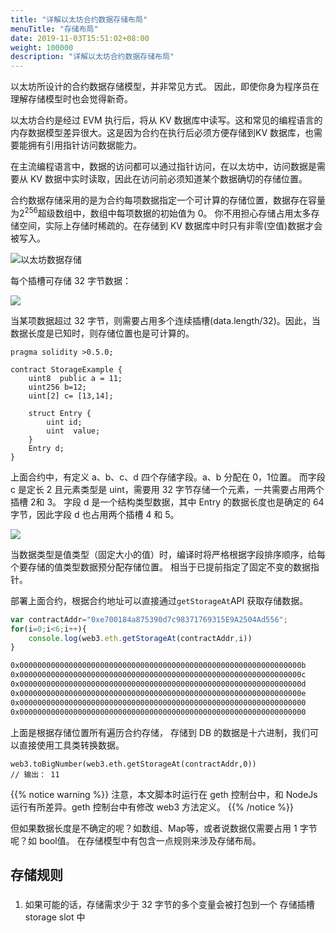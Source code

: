```yaml
---
title: "详解以太坊合约数据存储布局"
menuTitle: "存储布局"
date: 2019-11-03T15:51:02+08:00
weight: 100000
description: "详解以太坊合约数据存储布局"
---
```


以太坊所设计的合约数据存储模型，并非常见方式。
因此，即使你身为程序员在理解存储模型时也会觉得新奇。

以太坊合约是经过 EVM 执行后，将从 KV 数据库中读写。这和常见的编程语言的内存数据模型差异很大。这是因为合约在执行后必须方便存储到KV 数据库，也需要能拥有引用指针访问数据能力。

在主流编程语言中，数据的访问都可以通过指针访问，在以太坊中，访问数据是需要从 KV 数据中实时读取，因此在访问前必须知道某个数据确切的存储位置。

合约数据存储采用的是为合约每项数据指定一个可计算的存储位置，数据存在容量为2<sup>256</sup>超级数组中，数组中每项数据的初始值为 0。
你不用担心存储占用太多存储空间，实际上存储时稀疏的。在存储到 KV 数据库中时只有非零(空值)数据才会被写入。

![以太坊数据存储](https://learnblockchain.cn/static/2019-11-3-21-30-13.png?width=600px&heigth=400px)

每个插槽可存储 32 字节数据：

![](https://learnblockchain.cn/static/2019-11-3-21-44-32.png?width=600px)

当某项数据超过 32 字节，则需要占用多个连续插槽(data.length/32)。因此，当数据长度是已知时，则存储位置也是可计算的。


```solidty
pragma solidity >0.5.0;

contract StorageExample {
    uint8  public a = 11;
    uint256 b=12;
    uint[2] c= [13,14];

    struct Entry {
        uint id;
        uint  value;
    }
    Entry d;
}
```

上面合约中，有定义 a、b、c、d 四个存储字段。a、b 分配在 0，1位置。
而字段 c 是定长 2 且元素类型是 uint，需要用 32 字节存储一个元素，一共需要占用两个插槽 2和 3。
字段 d 是一个结构类型数据，其中 Entry 的数据长度也是确定的 64 字节，因此字段 d 也占用两个插槽 4 和 5。

![](https://learnblockchain.cn/static/2019-11-3-22-19-1.png?width=400px)

当数据类型是值类型（固定大小的值）时，编译时将严格根据字段排序顺序，给每个要存储的值类型数据预分配存储位置。
相当于已提前指定了固定不变的数据指针。

部署上面合约，根据合约地址可以直接通过`getStorageAt`API 获取存储数据。

```js
var contractAddr="0xe700184a875390d7c98371769315E9A2504Ad556";
for(i=0;i<6;i++){
    console.log(web3.eth.getStorageAt(contractAddr,i))
}
```

```html
0x000000000000000000000000000000000000000000000000000000000000000b
0x000000000000000000000000000000000000000000000000000000000000000c
0x000000000000000000000000000000000000000000000000000000000000000d
0x000000000000000000000000000000000000000000000000000000000000000e
0x0000000000000000000000000000000000000000000000000000000000000000
0x0000000000000000000000000000000000000000000000000000000000000000
```

上面是根据存储位置所有遍历合约存储， 存储到 DB 的数据是十六进制，我们可以直接使用工具类转换数据。
```
web3.toBigNumber(web3.eth.getStorageAt(contractAddr,0))
// 输出： 11
```

{{% notice warning %}}
注意，本文脚本时运行在 geth 控制台中，和 NodeJs 运行有所差异。geth 控制台中有修改 web3 方法定义。
{{% /notice %}}


但如果数据长度是不确定的呢？如数组、Map等，或者说数据仅需要占用 1 字节呢？如 bool值。
在存储模型中有包含一点规则来涉及存储布局。

## 存储规则

###
1. 如果可能的话，存储需求少于 32 字节的多个变量会被打包到一个 存储插槽storage slot 中




